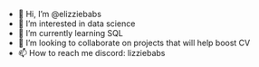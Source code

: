 - 👋 Hi, I’m @elizziebabs
- 👀 I’m interested in data science
- 🌱 I’m currently learning SQL
- 💞️ I’m looking to collaborate on projects that will help boost CV
- 📫 How to reach me discord: lizziebabs

<!---
elizziebabs/elizziebabs is a ✨ special ✨ repository because its `README.md` (this file) appears on your GitHub profile.
You can click the Preview link to take a look at your changes.
--->

